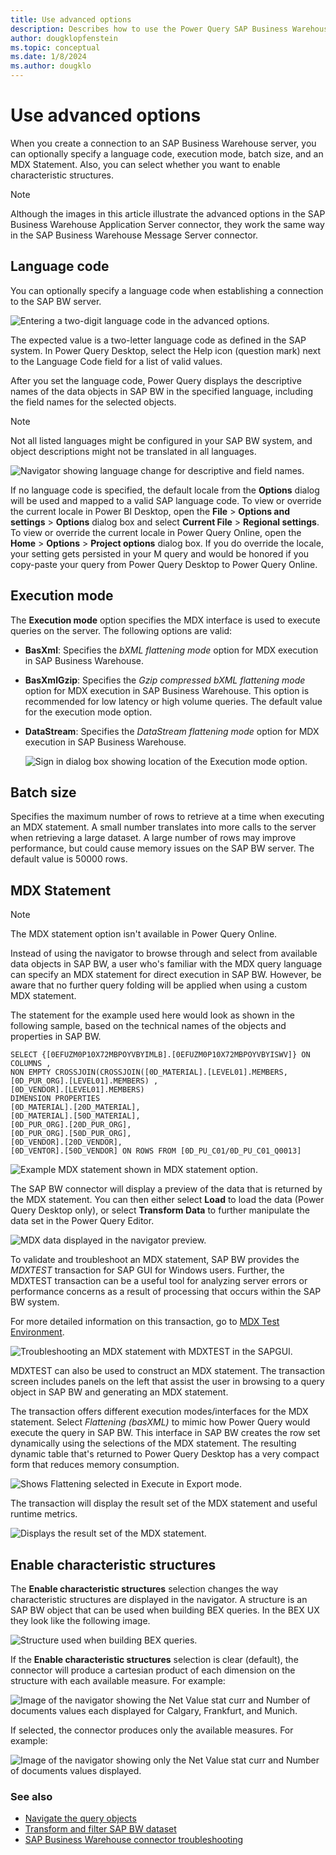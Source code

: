 ```yaml
---
title: Use advanced options
description: Describes how to use the Power Query SAP Business Warehouse connector advanced sign-in options.
author: dougklopfenstein
ms.topic: conceptual
ms.date: 1/8/2024
ms.author: dougklo
---
```


# Use advanced options

When you create a connection to an SAP Business Warehouse server, you can optionally specify a language code, execution mode, batch size, and an MDX Statement. Also, you can select whether you want to enable characteristic structures.

> [!NOTE]
> Although the images in this article illustrate the advanced options in the SAP Business Warehouse Application Server connector, they work the same way in the SAP Business Warehouse Message Server connector.

## Language code

You can optionally specify a language code when establishing a connection to the SAP BW server.

![Entering a two-digit language code in the advanced options.](language-code.png)

The expected value is a two-letter language code as defined in the SAP system. In Power Query Desktop, select the Help icon (question mark) next to the Language Code field for a list of valid values.

After you set the language code, Power Query displays the descriptive names of the data objects in SAP BW in the specified language, including the field names for the selected objects.

> [!NOTE]
> Not all listed languages might be configured in your SAP BW system, and object descriptions might not be translated in all languages.

![Navigator showing language change for descriptive and field names.](navigator-language-option.png)

If no language code is specified, the default locale from the **Options** dialog will be used and mapped to a valid SAP language code. To view or override the current locale in Power BI Desktop, open the **File** > **Options and settings** > **Options** dialog box and select **Current File** > **Regional settings**. To view or override the current locale in Power Query Online, open the **Home** > **Options** > **Project options** dialog box. If you do override the locale, your setting gets persisted in your M query and would be honored if you copy-paste your query from Power Query Desktop to Power Query Online.

## Execution mode

The **Execution mode** option specifies the MDX interface is used to execute queries on the server. The following options are valid:

* **BasXml**: Specifies the *bXML flattening mode* option for MDX execution in SAP Business Warehouse.
* **BasXmlGzip**: Specifies the *Gzip compressed bXML flattening mode* option for MDX execution in SAP Business Warehouse. This option is recommended for low latency or high volume queries. The default value for the execution mode option.
* **DataStream**: Specifies the *DataStream flattening mode* option for MDX execution in SAP Business Warehouse.

   ![Sign in dialog box showing location of the Execution mode option.](execution-mode.png)

## Batch size

Specifies the maximum number of rows to retrieve at a time when executing an MDX statement. A small number translates into more calls to the server when retrieving a large dataset. A large number of rows may improve performance, but could cause memory issues on the SAP BW server. The default value is 50000 rows.

## MDX Statement

> [!NOTE]
>The MDX statement option isn't available in Power Query Online.

Instead of using the navigator to browse through and select from available data objects in SAP BW, a user who's familiar with the MDX query language can specify an MDX statement for direct execution in SAP BW. However, be aware that no further query folding will be applied when using a custom MDX statement.

The statement for the example used here would look as shown in the following sample, based on the technical names of the objects and properties in SAP BW.

```
SELECT {[0EFUZM0P10X72MBPOYVBYIMLB].[0EFUZM0P10X72MBPOYVBYISWV]} ON COLUMNS ,
NON EMPTY CROSSJOIN(CROSSJOIN([0D_MATERIAL].[LEVEL01].MEMBERS,[0D_PUR_ORG].[LEVEL01].MEMBERS) ,
[0D_VENDOR].[LEVEL01].MEMBERS)
DIMENSION PROPERTIES
[0D_MATERIAL].[20D_MATERIAL],
[0D_MATERIAL].[50D_MATERIAL],
[0D_PUR_ORG].[20D_PUR_ORG],
[0D_PUR_ORG].[50D_PUR_ORG],
[0D_VENDOR].[20D_VENDOR],
[0D_VENTOR].[50D_VENDOR] ON ROWS FROM [0D_PU_C01/0D_PU_C01_Q0013]
```

![Example MDX statement shown in MDX statement option.](example-mdx-statement.png)

The SAP BW connector will display a preview of the data that is returned by the MDX statement. You can then either select **Load** to load the data (Power Query Desktop only), or select **Transform Data** to further manipulate the data set in the Power Query Editor.

![MDX data displayed in the navigator preview.](mdx-preview-data.png)

To validate and troubleshoot an MDX statement, SAP BW provides the *MDXTEST* transaction for SAP GUI for Windows users. Further, the MDXTEST transaction can be a useful tool for analyzing server errors or performance concerns as a result of processing that occurs within the SAP BW system.

For more detailed information on this transaction, go to [MDX Test Environment](https://help.sap.com/viewer/64e2cdef95134a2b8870ccfa29cbedc3/7.3.15/en-US/19fdd486b13c43e2ad9f562a3222a480.html). 

![Troubleshooting an MDX statement with MDXTEST in the SAPGUI.](mdxtest-in-sapgui.png)

MDXTEST can also be used to construct an MDX statement. The transaction screen includes panels on the left that assist the user in browsing to a query object in SAP BW and generating an MDX statement.

The transaction offers different execution modes/interfaces for the MDX statement. Select *Flattening (basXML)* to mimic how Power Query would execute the query in SAP BW. This interface in SAP BW creates the row set dynamically using the selections of the MDX statement. The resulting dynamic table that's returned to Power Query Desktop has a very compact form that reduces memory consumption.

![Shows Flattening selected in Execute in Export mode.](select-flattening.png)

The transaction will display the result set of the MDX statement and useful runtime metrics.

![Displays the result set of the MDX statement.](mdx-result-set.png)

## Enable characteristic structures

The **Enable characteristic structures** selection changes the way characteristic structures are displayed in the navigator. A structure is an SAP BW object that can be used when building BEX queries. In the BEX UX they look like the following image.

![Structure used when building BEX queries.](characteristic-structures.png)

If the **Enable characteristic structures** selection is clear (default), the connector will produce a cartesian product of each dimension on the structure with each available measure. For example:

![Image of the navigator showing the Net Value stat curr and Number of documents values each displayed for Calgary, Frankfurt, and Munich.](clear-characteristic-structure.png)

If selected, the connector produces only the available measures. For example:

![Image of the navigator showing only the Net Value stat curr and Number of documents values displayed.](enable-characteristic-structure.png)

### See also

* [Navigate the query objects](navigate-query-objects.md)
* [Transform and filter SAP BW dataset](transform-filter-sap-bw-data.md)
* [SAP Business Warehouse connector troubleshooting](sap-bw-troubleshooting.md)
